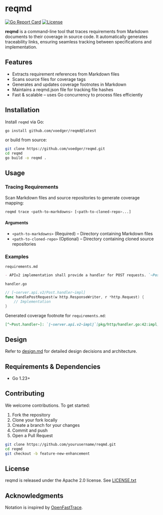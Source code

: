 # reqmd

[![Go Report Card](https://goreportcard.com/badge/github.com/voedger/reqmd)](https://goreportcard.com/report/github.com/voedger/reqmd)
[![License](https://img.shields.io/badge/license-Apache%202.0-blue.svg)](LICENSE.txt)

**reqmd** is a command-line tool that traces requirements from Markdown documents to their coverage in source code. It automatically generates traceability links, ensuring seamless tracking between specifications and implementation.

## Features

- Extracts requirement references from Markdown files
- Scans source files for coverage tags
- Generates and updates coverage footnotes in Markdown
- Maintains a reqmd.json file for tracking file hashes
- Fast & scalable – uses Go concurrency to process files efficiently

## Installation

Install `reqmd` via Go:

```sh
go install github.com/voedger/reqmd@latest
```

or build from source:

```sh
git clone https://github.com/voedger/reqmd.git
cd reqmd
go build -o reqmd .
```

## Usage

### Tracing Requirements

Scan Markdown files and source repositories to generate coverage mapping:

```sh
reqmd trace <path-to-markdowns> [<path-to-cloned-repo>...]
```

#### Arguments

- `<path-to-markdowns>` (Required) – Directory containing Markdown files
- `<path-to-cloned-repo>` (Optional) – Directory containing cloned source repositories

### Examples

`requirements.md`

```markdown
- APIv2 implementation shall provide a handler for POST requests. `~Post.handler~`coverage[^~Post.handler~].
```

`handler.go`

```go
// [~server.api.v2/Post.handler~impl]
func handlePostRequest(w http.ResponseWriter, r *http.Request) {
    // Implementation
}
```

Generated coverage footnote for `requirements.md`:

```markdown
[^~Post.handler~]: `[~server.api.v2~impl]`[pkg/http/handler.go:42:impl](https://github.com/repo/pkg/http/handler.go#L42)
```

## Design

Refer to [design.md](design.md) for detailed design decisions and architecture.

## Requirements & Dependencies

- Go 1.23+

## Contributing

We welcome contributions. To get started:

1. Fork the repository
2. Clone your fork locally
3. Create a branch for your changes
4. Commit and push
5. Open a Pull Request

```sh
git clone https://github.com/yourusername/reqmd.git
cd reqmd
git checkout -b feature-new-enhancement
```

## License

reqmd is released under the Apache 2.0 license. See [LICENSE.txt](LICENSE.txt)

## Acknowledgments

Notation is inspired by [OpenFastTrace](https://github.com/itsallcode/openfasttrace).
